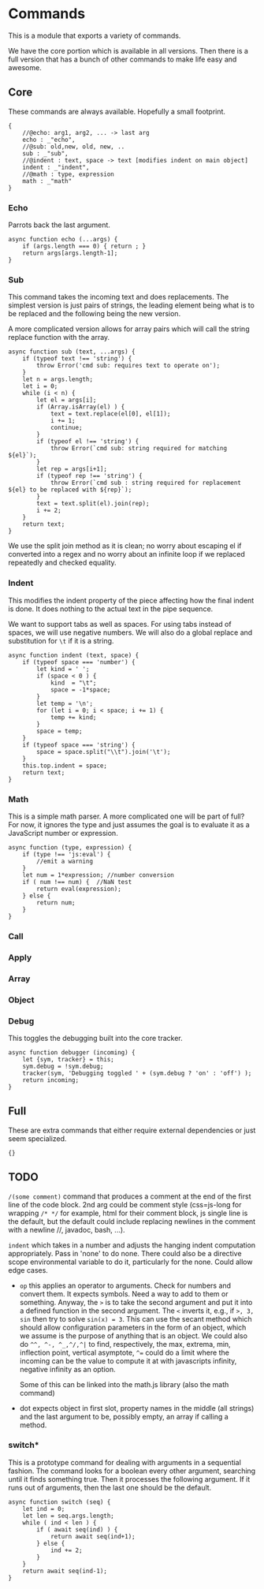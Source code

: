 # Commands

This is a module that exports a variety of commands.

We have the core portion which is available in all versions. Then there is a
full version that has a bunch of other commands to make life easy and awesome. 


## Core

These commands are always available. Hopefully a small footprint. 


    {
        //@echo: arg1, arg2, ... -> last arg
        echo : _"echo",
        //@sub: old,new, old, new, ..
        sub : _"sub",
        //@indent : text, space -> text [modifies indent on main object]
        indent : _"indent",
        //@math : type, expression
        math : _"math"
    }

### Echo

Parrots back the last argument. 

    async function echo (...args) {
        if (args.length === 0) { return ; }
        return args[args.length-1];
    }
        

### Sub

This command takes the incoming text and does replacements. The simplest
version is just pairs of strings, the leading element being what is to be
replaced and the following being the new version. 

A more complicated version allows for array pairs which will call the string
replace function with the array.

    async function sub (text, ...args) {
        if (typeof text !== 'string') {
            throw Error('cmd sub: requires text to operate on');
        }
        let n = args.length;
        let i = 0;
        while (i < n) {
            let el = args[i];
            if (Array.isArray(el) ) {
                text = text.replace(el[0], el[1]);
                i += 1;
                continue;
            }
            if (typeof el !== 'string') {
                throw Error(`cmd sub: string required for matching ${el}`);
            }
            let rep = args[i+1];
            if (typeof rep !== 'string') {
                throw Error(`cmd sub : string required for replacement ${el} to be replaced with ${rep}`);
            }
            text = text.split(el).join(rep);
            i += 2;
        }
        return text;
    }

We use the split join method as it is clean; no worry about escaping el if
converted into a regex and no worry about an infinite loop if we replaced
repeatedly and checked equality. 

### Indent 

This modifies the indent property of the piece affecting how the final indent
is done. It does nothing to the actual text in the pipe sequence. 

We want to support tabs as well as spaces. For using tabs instead of spaces,
we will use negative numbers. We will also do a global replace and
substitution for `\t` if it is a string. 

    async function indent (text, space) {
        if (typeof space === 'number') {
            let kind = ' ';
            if (space < 0 ) {
                kind  = "\t";
                space = -1*space;
            }
            let temp = '\n';
            for (let i = 0; i < space; i += 1) {
                temp += kind;
            }
            space = temp;
        } 
        if (typeof space === 'string') {
            space = space.split("\\t").join('\t');
        }
        this.top.indent = space;
        return text;
    }

### Math

This is a simple math parser. A more complicated one will be part of full? For
now, it ignores the type and just assumes the goal is to evaluate it as a
JavaScript number or expression. 

    async function (type, expression) {
        if (type !== 'js:eval') {
            //emit a warning
        }
        let num = 1*expression; //number conversion
        if ( num !== num) {  //NaN test
            return eval(expression);
        } else {
            return num;
        }
    }

### Call

### Apply

### Array

### Object

### Debug

This toggles the debugging built into the core tracker. 

    async function debugger (incoming) {
        let {sym, tracker} = this;
        sym.debug = !sym.debug;
        tracker(sym, 'Debugging toggled ' + (sym.debug ? 'on' : 'off') );
        return incoming;
    }


## Full

These are extra commands that either require external dependencies or just
seem specialized. 

    {}


## TODO

`/(some comment)` command that produces a comment at the end of the
first line of the code block. 2nd arg could be comment style (css=js-long for wrapping `/* */` for example, html for their comment block, js single line is the default, but the default could include replacing newlines in the comment with a newline //, javadoc, bash, ...).  

`indent` which takes in a number and adjusts the hanging indent computation
appropriately. Pass in 'none' to do none. There could also be a directive
scope environmental variable to do it, particularly for the none. Could allow
edge cases.


* `op`  this applies an operator to arguments. Check for numbers and convert
  them. It expects symbols. Need a way to add to them or something. Anyway,
  the `>` is to take the second argument and put it into a defined function in
  the second argument. The `<` inverts it, e.g., if `>, 3, sin` then try to
  solve `sin(x) = 3`. This can use the secant method which should allow
  configuration parameters in the form of an object, which we assume is the
  purpose of anything that is an object. We could also do `^^, ^-, ^_,^/,^|` to
  find, respectively, the max, extrema, min, inflection point, vertical asymptote, `^=` could do a limit where the incoming can be the value to compute it at with javascripts infinity, negative infinity as an option. 

  Some of this can be linked into the math.js library (also the math command)


* dot expects object in first slot, property names in the middle (all strings)
  and the last argument to be, possibly empty, an array if calling a method. 


### switch*

This is a prototype command for dealing with arguments in a sequential
fashion. The command looks for a boolean every other argument, searching until
it finds something true. Then it processes the following argument. If it runs
out of arguments, then the last one should be the default. 

    async function switch (seq) {
        let ind = 0;
        let len = seq.args.length;
        while ( ind < len ) {
            if ( await seq(ind) ) {
                return await seq(ind+1);
            } else {
                ind += 2;
            }
        }
        return await seq(ind-1);
    }

